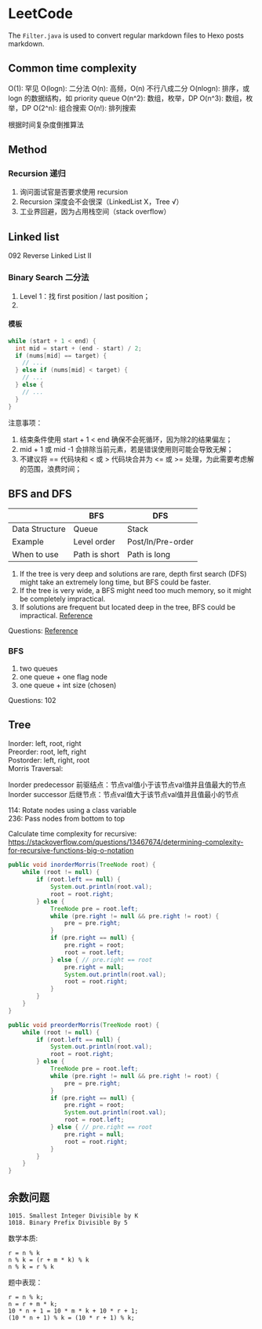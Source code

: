 # LeetCode

The `Filter.java` is used to convert regular markdown files to Hexo posts markdown. 

## Common time complexity
O(1): 罕见
O(logn): 二分法
O(n): 高频，O(n) 不行八成二分
O(nlogn): 排序，或 logn 的数据结构，如 priority queue
O(n^2): 数组，枚举，DP
O(n^3): 数组，枚举，DP
O(2^n): 组合搜索
O(n!): 排列搜索

根据时间复杂度倒推算法

## Method
### Recursion 递归
1. 询问面试官是否要求使用 recursion
2. Recursion 深度会不会很深（LinkedList X，Tree √）
3. 工业界回避，因为占用栈空间（stack overflow）



## Linked list
092 Reverse Linked List II  

### Binary Search 二分法
1. Level 1：找 first position / last position；
2. 

#### 模板
```java
while (start + 1 < end) {
  int mid = start + (end - start) / 2;
  if (nums[mid] == target) {
    // ...
  } else if (nums[mid] < target) {
    // ...
  } else {
    // ...
  }
}
```

注意事项：
1. 结束条件使用 start + 1 < end 确保不会死循环，因为除2的结果偏左；
2. mid + 1 或 mid -1 会排除当前元素，若是错误使用则可能会导致无解；
3. 不建议将 == 代码块和 < 或 > 代码块合并为 <= 或 >= 处理，为此需要考虑解的范围，浪费时间；

## BFS and DFS
|                    | BFS              | DFS              |
| ------------------ | ---------------- | ---------------- |
| Data Structure     | Queue            | Stack            |
| Example            | Level order      | Post/In/Pre-order|
| When to use        | Path is short    | Path is long     |

1. If the tree is very deep and solutions are rare, depth first search (DFS) might take an extremely long time, but BFS could be faster.
2. If the tree is very wide, a BFS might need too much memory, so it might be completely impractical.
3. If solutions are frequent but located deep in the tree, BFS could be impractical.
[Reference](https://stackoverflow.com/questions/3332947/when-is-it-practical-to-use-depth-first-search-dfs-vs-breadth-first-search-bf)

Questions: 
[Reference](https://medium.com/leetcode-patterns/leetcode-pattern-1-bfs-dfs-25-of-the-problems-part-1-519450a84353)

### BFS
1. two queues
2. one queue + one flag node
3. one queue + int size (chosen)

Questions: 102

## Tree
Inorder: left, root, right  
Preorder: root, left, right  
Postorder: left, right, root  
Morris Traversal: 

Inorder predecessor 前驱结点：节点val值小于该节点val值并且值最大的节点 
Inorder successor 后继节点：节点val值大于该节点val值并且值最小的节点

114: Rotate nodes using a class variable  
236: Pass nodes from bottom to top  

Calculate time complexity for recursive: https://stackoverflow.com/questions/13467674/determining-complexity-for-recursive-functions-big-o-notation  

```java
public void inorderMorris(TreeNode root) {
    while (root != null) {
        if (root.left == null) {
            System.out.println(root.val);
            root = root.right;
        } else {
            TreeNode pre = root.left;
            while (pre.right != null && pre.right != root) {
                pre = pre.right;
            }
            if (pre.right == null) {
                pre.right = root;
                root = root.left;
            } else { // pre.right == root
                pre.right = null;
                System.out.println(root.val);
                root = root.right;
            }
        }
    }
}
```

```java
public void preorderMorris(TreeNode root) {
    while (root != null) {
        if (root.left == null) {
            System.out.println(root.val);
            root = root.right;
        } else {
            TreeNode pre = root.left;
            while (pre.right != null && pre.right != root) {
                pre = pre.right;
            }
            if (pre.right == null) {
                pre.right = root;
                System.out.println(root.val);                
                root = root.left;
            } else { // pre.right == root
                pre.right = null;
                root = root.right;
            }
        }
    }
}
```

## 余数问题
```
1015. Smallest Integer Divisible by K
1018. Binary Prefix Divisible By 5
```

数学本质:  
```
r = n % k
n % k = (r + m * k) % k
n % k = r % k
```

题中表现： 
```
r = n % k; 
n = r + m * k; 
10 * n + 1 = 10 * m * k + 10 * r + 1; 
(10 * n + 1) % k = (10 * r + 1) % k;
```